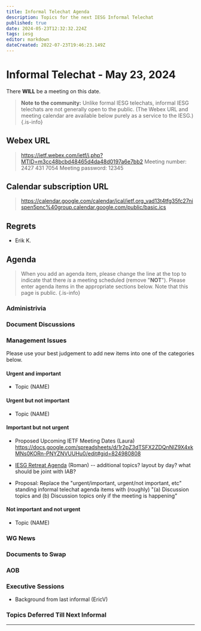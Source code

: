 ```yaml
---
title: Informal Telechat Agenda
description: Topics for the next IESG Informal Telechat
published: true
date: 2024-05-23T12:32:32.224Z
tags: iesg
editor: markdown
dateCreated: 2022-07-23T19:46:23.149Z
---
```


# Informal Telechat - May 23, 2024 

 There **WILL** be a meeting on this date.

> **Note to the community:** Unlike formal IESG telechats, informal IESG telechats are not generally open to the public. (The Webex URL and meeting calendar are available below purely as a service to the IESG.)
{.is-info}

## Webex URL

> https://ietf.webex.com/ietf/j.php?MTID=m3cc48bcbd48465d4da48d0197a6e7bb2
Meeting number: 2427 431 7054
Meeting password: 12345 


## Calendar subscription URL

> https://calendar.google.com/calendar/ical/ietf.org_vad13t4tfg35fc27nispen5pnc%40group.calendar.google.com/public/basic.ics


## Regrets

* Erik K.

## Agenda

> When you add an agenda item, please change the line at the top to indicate that there *is* a meeting scheduled (remove "**NOT**"). Please enter agenda items in the appropriate sections below.
Note that this page is public.
{.is-info}

### Administrivia

### Document Discussions


### Management Issues

Please use your best judgement to add new items into one of the categories below.

#### Urgent and important

* Topic (NAME)


#### Urgent but not important

* Topic (NAME)

#### Important but not urgent

* Proposed Upcoming IETF Meeting Dates (Laura)
    https://docs.google.com/spreadsheets/d/1r2pZ3dTSFX2ZDQnNlZ9X4xkMNs0KORn-PNYZNVUUHu0/edit#gid=824980808
    
* [IESG Retreat Agenda](https://wiki.ietf.org/group/iesg/RetreatInfo) (Roman) -- additional topics? layout by day? what should be joint with IAB?

* Proposal: Replace the "urgent/important, urgent/not important, etc" standing informal telechat agenda items with (roughly) "(a) Discussion topics and (b) Discussion topics only if the meeting is happening"

#### Not important and not urgent

* Topic (NAME)

### WG News 

### Documents to Swap 

### AOB

### Executive Sessions

* Background from last informal (EricV)

### Topics Deferred Till Next Informal 



-------


